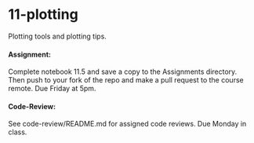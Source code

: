 # 11-plotting

Plotting tools and plotting tips.  

#### Assignment: 
Complete notebook 11.5 and save a copy to the Assignments directory. Then 
push to your fork of the repo and make a pull request to the course remote. 
Due Friday at 5pm. 

#### Code-Review: 
See code-review/README.md for assigned code reviews. Due Monday in class. 

